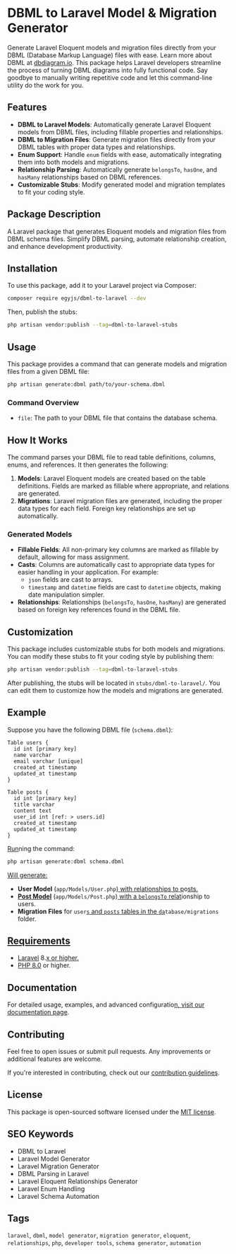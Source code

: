 # DBML to Laravel Model & Migration Generator

Generate Laravel Eloquent models and migration files directly from your DBML (Database Markup Language) files with ease. Learn more about DBML at [dbdiagram.io](https://dbdiagram.io/). This package helps Laravel developers streamline the process of turning DBML diagrams into fully functional code. Say goodbye to manually writing repetitive code and let this command-line utility do the work for you.

## Features

- **DBML to Laravel Models**: Automatically generate Laravel Eloquent models from DBML files, including fillable properties and relationships.
- **DBML to Migration Files**: Generate migration files directly from your DBML tables with proper data types and relationships.
- **Enum Support**: Handle `enum` fields with ease, automatically integrating them into both models and migrations.
- **Relationship Parsing**: Automatically generate `belongsTo`, `hasOne`, and `hasMany` relationships based on DBML references.
- **Customizable Stubs**: Modify generated model and migration templates to fit your coding style.

## Package Description

A Laravel package that generates Eloquent models and migration files from DBML schema files. Simplify DBML parsing, automate relationship creation, and enhance development productivity.

## Installation

To use this package, add it to your Laravel project via Composer:

```bash
composer require egyjs/dbml-to-laravel --dev
```

Then, publish the stubs:

```bash
php artisan vendor:publish --tag=dbml-to-laravel-stubs
```

## Usage

This package provides a command that can generate models and migration files from a given DBML file:

```bash
php artisan generate:dbml path/to/your-schema.dbml
```

### Command Overview

- `file`: The path to your DBML file that contains the database schema.

## How It Works

The command parses your DBML file to read table definitions, columns, enums, and references. It then generates the following:

1. **Models**: Laravel Eloquent models are created based on the table definitions. Fields are marked as fillable where appropriate, and relations are generated.
2. **Migrations**: Laravel migration files are generated, including the proper data types for each field. Foreign key relationships are set up automatically.

### Generated Models

- **Fillable Fields**: All non-primary key columns are marked as fillable by default, allowing for mass assignment.
- **Casts**: Columns are automatically cast to appropriate data types for easier handling in your application. For example:
  - `json` fields are cast to arrays.
  - `timestamp` and `datetime` fields are cast to `datetime` objects, making date manipulation simpler.
- **Relationships**: Relationships (`belongsTo`, `hasOne`, `hasMany`) are generated based on foreign key references found in the DBML file.

## Customization

This package includes customizable stubs for both models and migrations. You can modify these stubs to fit your coding style by publishing them:

```bash
php artisan vendor:publish --tag=dbml-to-laravel-stubs
```

After publishing, the stubs will be located in `stubs/dbml-to-laravel/`. You can edit them to customize how the models and migrations are generated.

## Example

Suppose you have the following DBML file (`schema.dbml`):

```dbml
Table users {
  id int [primary key]
  name varchar
  email varchar [unique]
  created_at timestamp
  updated_at timestamp
}

Table posts {
  id int [primary key]
  title varchar
  content text
  user_id int [ref: > users.id]
  created_at timestamp
  updated_at timestamp
}
```

[Run](https://github.com/egyjs/dbml-to-laravel/wiki)ning the command:

```bash
php artisan generate:dbml schema.dbml
```

[Will generate:](https://github.com/egyjs/dbml-to-laravel/wiki)

- **User Model** (`app/Models/User.php`[) ](https://github.com/egyjs/dbml-to-laravel/wiki)[with relationships to p](https://github.com/egyjs/dbml-to-laravel/blob/main/CONTRIBUTING.md)o[sts.](https://github.com/egyjs/dbml-to-laravel/wiki)
- **[Post Model](https://github.com/egyjs/dbml-to-laravel/wiki)** (`app/Models/Post.php`)[ with a ](https://github.com/egyjs/dbml-to-laravel/blob/main/CONTRIBUTING.md)[`belongsTo`](https://github.com/egyjs/dbml-to-laravel/blob/main/CONTRIBUTING.md)[ relat](https://github.com/egyjs/dbml-to-laravel/blob/main/CONTRIBUTING.md)ionship to users.
- **Migration Files** for `user`[`s`](https://github.com/egyjs/dbml-to-laravel/wiki)[ and](https://github.com/egyjs/dbml-to-laravel/wiki)[ ](https://github.com/egyjs/dbml-to-laravel/blob/main/CONTRIBUTING.md)[`posts`](https://github.com/egyjs/dbml-to-laravel/blob/main/CONTRIBUTING.md)[ tables in the ](https://github.com/egyjs/dbml-to-laravel/blob/main/CONTRIBUTING.md)[`da`](https://github.com/egyjs/dbml-to-laravel/blob/main/CONTRIBUTING.md)`tabase/migrations` folder.

## [Requirements](https://github.com/egyjs/dbml-to-laravel/blob/main/CONTRIBUTING.md)

- [Laravel](https://github.com/egyjs/dbml-to-laravel/blob/main/CONTRIBUTING.md) 8.[x or higher.](https://github.com/egyjs/dbml-to-laravel/blob/main/CONTRIBUTING.md)
- [PHP 8.0](https://github.com/egyjs/dbml-to-laravel/blob/main/CONTRIBUTING.md) or higher.

## Documentation

For detailed usage, examples, and advanced configuratio[n, visit our ](https://github.com/egyjs/dbml-to-laravel/blob/main/CONTRIBUTING.md)[documentat](https://github.com/egyjs/dbml-to-laravel/blob/main/CONTRIBUTING.md)[ion page](https://github.com/egyjs/dbml-to-laravel/wiki).

## Contributing

Feel free to open issues or submit pull requests. Any improvements or additional features are welcome.

If you're interested in contributing, check out our [contribution guidelines](https://github.com/egyjs/dbml-to-laravel/blob/main/CONTRIBUTING.md).

## License

This package is open-sourced software licensed under the [MIT license](LICENSE).

## SEO Keywords

- DBML to Laravel
- Laravel Model Generator
- Laravel Migration Generator
- DBML Parsing in Laravel
- Laravel Eloquent Relationships Generator
- Laravel Enum Handling
- Laravel Schema Automation

## Tags

`laravel`, `dbml`, `model generator`, `migration generator`, `eloquent`, `relationships`, `php`, `developer tools`, `schema generator`, `automation`

